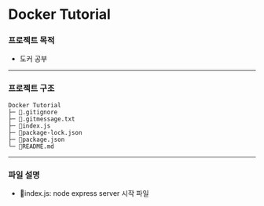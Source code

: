 # Docker Tutorial

<!-- [Homepage](https://english-study.o-r.kr/) -->

### 프로젝트 목적

- 도커 공부

---

### 프로젝트 구조

```
Docker Tutorial
├─ 📄.gitignore
├─ 📄.gitmessage.txt
├─ 📄index.js
├─ 📄package-lock.json
├─ 📄package.json
└─ 📄README.md
```

---

### 파일 설명

- 📄index.js: node express server 시작 파일
